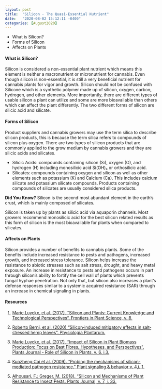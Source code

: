 ```yaml
---
layout: post
title:  "Silicon - The Quasi-Essential Nutrient"
date:   "2020-08-02 15:12:11 -0400"
categories: [August2020]
---
```





* What is Silicon? 
* Forms of Silicon
* Affects on Plants




#### What is Silicon? 
Silicon is considered a non-essential plant nutrient which means this element is neither a macronutrient or micronutrient for cannabis. Even though silicon is non-essential, it is still a very beneficial nutrient for cannabis plants for vigor and growth. Silicon should not be confused with Silicone which is a synthetic polymer made up of silicon, oxygen, carbon, hydrogen, and other elements. More importantly, there are different types of usable silicon a plant can utilize and some are more bioavailable than others which can affect the plant differently. The two different forms of silicon are silicic acid and silicate. 



#### Forms of Silicon
Product suppliers and cannabis growers may use the term silica to describe silicon products, this is because the term silica refers to compounds of silicon plus oxygen. There are two types of silicon products that are commonly applied to the grow medium by cannabis growers and they are silicic acids and silicates. 

* Silicic Acids: compounds containing silicon (Si), oxygen (O), and hydrogen (H) including monosilicic acid Si(OH)₄ or orthosilicic acid.
* Silicates: compounds containing oxygen and silicon as well as other elements such as potassium (K) and Calcium (Ca). This includes calcium silicate and potassium silicate compounds. Products containing compounds of silicates are usually considered silica products. 

<div class="text-center blog-quote">
<b>Did You Know?</b> Silicon is the second most abundant element in the earth’s crust, which is mainly composed of silicates.
</div>

Silicon is taken up by plants as silicic acid via aquaporin channels. Most growers recommend monosilicic acid for the best silicon related results as this form of silicon is the most bioavailable for plants when compared to silicates. 


#### Affects on Plants
Silicon provides a number of benefits to cannabis plants. Some of the benefits include increased resistance to pests and pathogens, increased growth, and increased stress tolerance. Silicon helps increase the resistance to abiotic stresses such as salt stress, drought, and heavy metal exposure. An increase in resistance to pests and pathogens occurs in part through silicon’s ability to fortify the cell wall of plants which prevents fungal hyphae penetration. Not only that, but silicon also increases a plant’s defense responses similar to a systemic acquired resistance (SAR) through an increase in chemical signaling in plants. 




#### Resources
1. <a href="https://www.frontiersin.org/articles/10.3389/fpls.2017.00411/full"> Marie Luyckx, et al. (2017). “Silicon and Plants: Current Knowledge and Technological Perspectives“. Frontiers in Plant Science, v. 8.   
</a>

2. <a href="https://onlinelibrary.wiley.com/doi/abs/10.1111/ppl.13097"> Roberto Berni, et al. (2020) “Silicon‐induced mitigatory effects in salt‐stressed hemp leaves”. Physiologia Plantarum.  
</a>

3. <a href="https://www.mdpi.com/2223-7747/6/3/37/htm"> Marie Luyckx, et al. (2017). “Impact of Silicon in Plant Biomass Production: Focus on Bast Fibres, Hypotheses, and Perspectives”. Plants Journal - Role of Silicon in Plants. v. 6. i.3.
</a>

4. <a href="https://www.ncbi.nlm.nih.gov/pmc/articles/PMC2634059/"> Kunzheng Cai et al. (2009). “Probing the mechanisms of silicon-mediated pathogen resistance.” Plant signaling &amp; behavior v. 4,i. 1.  </a>

5. <a href="https://www.mdpi.com/2223-7747/7/2/33"> Alhousari, F.; Greger, M. (2018). “Silicon and Mechanisms of Plant Resistance to Insect Pests. Plants Journal, v. 7, i. 33. </a>



